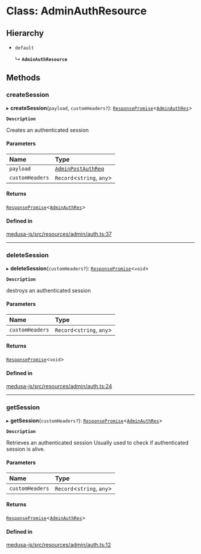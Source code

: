 # Class: AdminAuthResource

## Hierarchy

- `default`

  ↳ **`AdminAuthResource`**

## Methods

### createSession

▸ **createSession**(`payload`, `customHeaders?`): [`ResponsePromise`](../modules/internal.md#responsepromise)<[`AdminAuthRes`](../modules/internal-1.md#adminauthres)\>

**`Description`**

Creates an authenticated session

#### Parameters

| Name | Type |
| :------ | :------ |
| `payload` | [`AdminPostAuthReq`](internal-1.AdminPostAuthReq.md) |
| `customHeaders` | `Record`<`string`, `any`\> |

#### Returns

[`ResponsePromise`](../modules/internal.md#responsepromise)<[`AdminAuthRes`](../modules/internal-1.md#adminauthres)\>

#### Defined in

[medusa-js/src/resources/admin/auth.ts:37](https://github.com/chiubaca/medusa/blob/c14b68fb7/packages/medusa-js/src/resources/admin/auth.ts#L37)

___

### deleteSession

▸ **deleteSession**(`customHeaders?`): [`ResponsePromise`](../modules/internal.md#responsepromise)<`void`\>

**`Description`**

destroys an authenticated session

#### Parameters

| Name | Type |
| :------ | :------ |
| `customHeaders` | `Record`<`string`, `any`\> |

#### Returns

[`ResponsePromise`](../modules/internal.md#responsepromise)<`void`\>

#### Defined in

[medusa-js/src/resources/admin/auth.ts:24](https://github.com/chiubaca/medusa/blob/c14b68fb7/packages/medusa-js/src/resources/admin/auth.ts#L24)

___

### getSession

▸ **getSession**(`customHeaders?`): [`ResponsePromise`](../modules/internal.md#responsepromise)<[`AdminAuthRes`](../modules/internal-1.md#adminauthres)\>

**`Description`**

Retrieves an authenticated session
Usually used to check if authenticated session is alive.

#### Parameters

| Name | Type |
| :------ | :------ |
| `customHeaders` | `Record`<`string`, `any`\> |

#### Returns

[`ResponsePromise`](../modules/internal.md#responsepromise)<[`AdminAuthRes`](../modules/internal-1.md#adminauthres)\>

#### Defined in

[medusa-js/src/resources/admin/auth.ts:12](https://github.com/chiubaca/medusa/blob/c14b68fb7/packages/medusa-js/src/resources/admin/auth.ts#L12)
